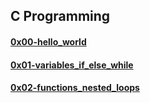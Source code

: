 ## C Programming 

#### [0x00-hello_world](https://github.com/Jerdah/alx-low_level_programming/tree/master/0x00-hello_world)

#### [0x01-variables_if_else_while](https://github.com/Jerdah/alx-low_level_programming/tree/master/0x01-variables_if_else_while)

#### [0x02-functions_nested_loops](https://github.com/Jerdah/alx-low_level_programming/tree/master/0x02-functions_nested_loops)


